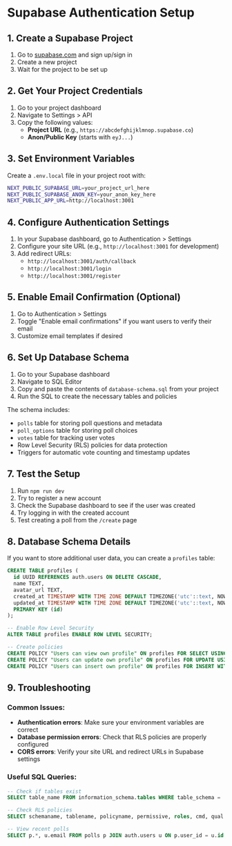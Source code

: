# Supabase Authentication Setup

## 1. Create a Supabase Project

1. Go to [supabase.com](https://supabase.com) and sign up/sign in
2. Create a new project
3. Wait for the project to be set up

## 2. Get Your Project Credentials

1. Go to your project dashboard
2. Navigate to Settings > API
3. Copy the following values:
   - **Project URL** (e.g., `https://abcdefghijklmnop.supabase.co`)
   - **Anon/Public Key** (starts with `eyJ...`)

## 3. Set Environment Variables

Create a `.env.local` file in your project root with:

```bash
NEXT_PUBLIC_SUPABASE_URL=your_project_url_here
NEXT_PUBLIC_SUPABASE_ANON_KEY=your_anon_key_here
NEXT_PUBLIC_APP_URL=http://localhost:3001
```

## 4. Configure Authentication Settings

1. In your Supabase dashboard, go to Authentication > Settings
2. Configure your site URL (e.g., `http://localhost:3001` for development)
3. Add redirect URLs:
   - `http://localhost:3001/auth/callback`
   - `http://localhost:3001/login`
   - `http://localhost:3001/register`

## 5. Enable Email Confirmation (Optional)

1. Go to Authentication > Settings
2. Toggle "Enable email confirmations" if you want users to verify their email
3. Customize email templates if desired

## 6. Set Up Database Schema

1. Go to your Supabase dashboard
2. Navigate to SQL Editor
3. Copy and paste the contents of `database-schema.sql` from your project
4. Run the SQL to create the necessary tables and policies

The schema includes:
- `polls` table for storing poll questions and metadata
- `poll_options` table for storing poll choices
- `votes` table for tracking user votes
- Row Level Security (RLS) policies for data protection
- Triggers for automatic vote counting and timestamp updates

## 7. Test the Setup

1. Run `npm run dev`
2. Try to register a new account
3. Check the Supabase dashboard to see if the user was created
4. Try logging in with the created account
5. Test creating a poll from the `/create` page

## 8. Database Schema Details

If you want to store additional user data, you can create a `profiles` table:

```sql
CREATE TABLE profiles (
  id UUID REFERENCES auth.users ON DELETE CASCADE,
  name TEXT,
  avatar_url TEXT,
  created_at TIMESTAMP WITH TIME ZONE DEFAULT TIMEZONE('utc'::text, NOW()) NOT NULL,
  updated_at TIMESTAMP WITH TIME ZONE DEFAULT TIMEZONE('utc'::text, NOW()) NOT NULL,
  PRIMARY KEY (id)
);

-- Enable Row Level Security
ALTER TABLE profiles ENABLE ROW LEVEL SECURITY;

-- Create policies
CREATE POLICY "Users can view own profile" ON profiles FOR SELECT USING (auth.uid() = id);
CREATE POLICY "Users can update own profile" ON profiles FOR UPDATE USING (auth.uid() = id);
CREATE POLICY "Users can insert own profile" ON profiles FOR INSERT WITH CHECK (auth.uid() = id);
```

## 9. Troubleshooting

### Common Issues:
- **Authentication errors**: Make sure your environment variables are correct
- **Database permission errors**: Check that RLS policies are properly configured
- **CORS errors**: Verify your site URL and redirect URLs in Supabase settings

### Useful SQL Queries:
```sql
-- Check if tables exist
SELECT table_name FROM information_schema.tables WHERE table_schema = 'public';

-- Check RLS policies
SELECT schemaname, tablename, policyname, permissive, roles, cmd, qual FROM pg_policies;

-- View recent polls
SELECT p.*, u.email FROM polls p JOIN auth.users u ON p.user_id = u.id ORDER BY p.created_at DESC;
```
